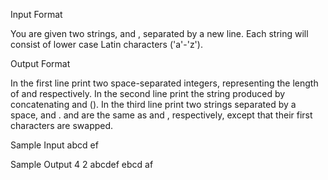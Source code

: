 Input Format

You are given two strings,  and , separated by a new line. Each string will consist of lower case Latin characters ('a'-'z').

Output Format

In the first line print two space-separated integers, representing the length of  and  respectively. 
In the second line print the string produced by concatenating  and  (). 
In the third line print two strings separated by a space,  and .  and  are the same as  and , respectively, except that their first characters are swapped.

Sample Input
abcd
ef


Sample Output
4 2
abcdef
ebcd af
